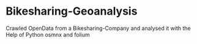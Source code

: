 # Bikesharing-Geoanalysis
Crawled OpenData from a Bikesharing-Company and analysed it with the Help of Python osmnx and folium
